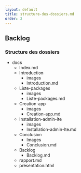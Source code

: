 ```yaml
---
layout: default
title: structure-des-dossiers.md
order: 2
---
```

<!--  -->

## Backlog

### Structure des dossiers

- docs
  - Index.md
  - Introduction
    - images
    - Introduction.md
  - Liste-packages
    - images
    - Liste-packages.md
  - Creation-app
    - images
    - Creation-app.md
  - Installation-admin-lte
    - images
    - Installation-admin-lte.md
  - Conclusion
    - Images
    - Conclusion.md
  - Backlog
    - Backlog.md
  -  rapport.md
  -  présentation.html
